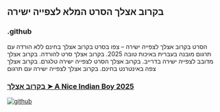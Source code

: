 ## בקרוב אצלך הסרט המלא לצפייה ישירה

### .github

הסרט בקרוב אצלך לצפייה ישירה – צפו בסרט בקרוב אצלך בחינם ללא הורדה עם תרגום מובנה בעברית באיכות טובה 2025. בקרוב אצלך סרט להורדה. בקרוב אצלך מדובב לצפייה ישירה בדרייב. בקרוב אצלך הסרט לצפייה ישירה טלגרם. בקרוב אצלך צפה באינטרנט בחינם. בקרוב אצלך לצפייה ישירה עם תרגום

### [בקרוב אצלך ➤ A Nice Indian Boy 2025](https://watching4khdmovies.blogspot.com/2025/08/a-nice-indian-boy-he.html)

<a href="https://watching4khdmovies.blogspot.com/2025/08/a-nice-indian-boy-he.html" rel="nofollow"><img src="https://image.tmdb.org/t/p/w1280/yU8Uui8eo7EKlwc7ESNbbisGgKS.jpg" alt="github" data-canonical-src="https://image.tmdb.org/t/p/w1280/yU8Uui8eo7EKlwc7ESNbbisGgKS.jpg" style="max-width: 100%;"></a>
